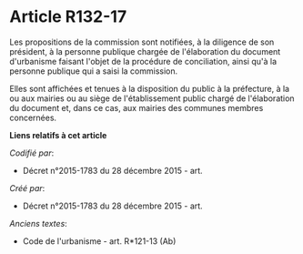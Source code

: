 # Article R132-17

Les propositions de la commission sont notifiées, à la diligence de son président, à la personne publique chargée de
l'élaboration du document d'urbanisme faisant l'objet de la procédure de conciliation, ainsi qu'à la personne publique qui a
saisi la commission.

Elles sont affichées et tenues à la disposition du public à la préfecture, à la ou aux mairies ou au siège de l'établissement
public chargé de l'élaboration du document et, dans ce cas, aux mairies des communes membres concernées.

**Liens relatifs à cet article**

_Codifié par_:

  - Décret n°2015-1783 du 28 décembre 2015 - art.

_Créé par_:

  - Décret n°2015-1783 du 28 décembre 2015 - art.

_Anciens textes_:

  - Code de l'urbanisme - art. R*121-13 (Ab)
